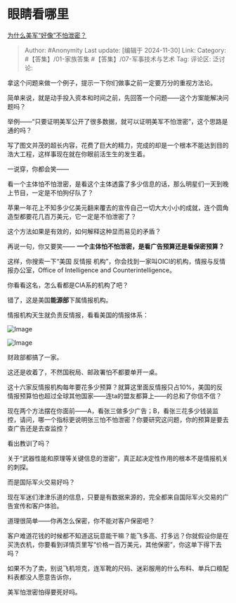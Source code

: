 # 眼睛看哪里
[为什么美军“好像”不怕泄密？](https://www.zhihu.com/question/448105794/answer/44607561347)

> Author: #Anonymity
> Last update: [编辑于 2024-11-30]
> Link:
> Category: #【答集】/01-家族答集 #【答集】/07-军事技术与艺术
> Tag:
> 评论区:
> 泛讨论:

拿这个问题来做一个例子，提示一下你们做事之前一定要万分的重视方法论。

简单来说，就是动手投入资本和时间之前，先回答一个问题——这个方案能解决问题吗？

举例——“只要证明美军公开了很多数据，就可以证明美军不怕泄密”，这个思路是通的吗？

写了图文并茂的超长内容，花费了巨大的精力，完成的却是一个根本不能达到目的浩大工程，这样事现在就在你眼前活生生的发生着。

一说穿，你都会笑——

看一个主体怕不怕泄密，是看这个主体透露了多少信息的话，那么明星们一天到晚上节目，一定是不怕狗仔队了？

苹果一年花上不知多少亿美元翻来覆去的宣传自己一切大大小小的成就，连个圆角造型都要花几百万美元，它一定是不怕泄密了？

这个方法如果是有效的，如何解释这种显而易见的矛盾？

再说一句，你又要笑—— **一个主体怕不怕泄密，是看广告预算还是看保密预算？**

这样，你搜索一下“美国 反情报 机构”，你会找到一家叫OICI的机构，情报与反情报办公室，Office of Intelligence and Counterintelligence。

你看看这名，怎么看都是CIA系的机构了吧？

错了，这是美国**能源部**下属情报机构。

情报机构天生就负责反情报，看看美国的情报体系：

![Image](https://pic1.zhimg.com/50/v2-d092180dbd247bc235160dd8a9c8fcbd_720w.jpg?source=2c26e567)

![Image](https://picx.zhimg.com/50/v2-97a7693b82dfcb526310eb4f117d81e3_720w.jpg?source=2c26e567)

财政部都搞了一家。

这还是收着了，不然国税局、邮政署怕不都要单开一桌。

这十六家反情报机构每年要花多少预算？就算这里面反情报只占10%，美国的反情报预算怕也超过全球其他国家——连ta的盟友都算上——的总和了你信不信？

现在两个方法摆在你面前——A，看张三做多少广告；B，看张三花多少钱装监控，请问，哪一个指标更说明张三怕不怕泄密？你要研究这问题，你的预算是要去查广告还是去查监控？

看出教训了吗？

关于“武器性能和原理等关键信息的泄密”，真正起决定性作用的根本不是情报机关的刺探。

而是国际军火交易好吗？

现在军迷们津津乐道的信息，只要是有数据来源的，完全都来自国际军火交易的广告宣传和客户体验。

道理很简单——你再怎么保密，你不能对客户保密吧？

客户难道花钱的时候都不知道这玩意能干嘛？能飞多高、打多远？你就假设你是在买洗衣机，你要看到详情页里写“价格一百万美元，其他保密”，你这单下得下去吗？

如果不为了卖，别说飞机坦克，连军靴的尺码、迷彩服用的什么布料、单兵口粮配料表都没人愿意告诉你，

美军怕泄密怕得要死好吗。
